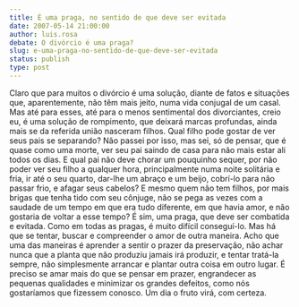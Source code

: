 ```yaml
---
title: É uma praga, no sentido de que deve ser evitada
date: 2007-05-14 21:00:00
author: luis.rosa
debate: O divórcio é uma praga?
slug: e-uma-praga-no-sentido-de-que-deve-ser-evitada
status: publish 
type: post
---
```


Claro que para muitos o divórcio é uma solução, diante de fatos e situações que, aparentemente, não têm mais jeito, numa vida conjugal de um casal. Mas até para esses, até para o menos sentimental dos divorciantes, creio eu, é uma solução de rompimento, que deixará marcas profundas, ainda mais se da referida união nasceram filhos. Qual filho pode gostar de ver seus pais se separando? Não passei por isso, mas sei, só de pensar, que é quase como uma morte, ver seu pai saindo de casa para não mais estar ali todos os dias. E qual pai não deve chorar um pouquinho sequer, por não poder ver seu filho a qualquer hora, principalmente numa noite solitária e fria, ir até o seu quarto, dar-lhe um abraço e um beijo, cobrí-lo para não passar frio, e afagar seus cabelos? E mesmo quem não tem filhos, por mais brigas que tenha tido com seu cônjuge, não se pega as vezes com a saudade de um tempo em que era tudo diferente, em que havia amor, e não gostaria de voltar a esse tempo? É sim, uma praga, que deve ser combatida e evitada. Como em todas as pragas, é muito difícil conseguí-lo. Mas há que se tentar, buscar e compreender o amor de outra maneira. Acho que uma das maneiras é aprender a sentir o prazer da preservação, não achar nunca que a planta que não produziu jamais irá produzir, e tentar tratá-la sempre, não simplesmente arrancar e plantar outra coisa em outro lugar. É preciso se amar mais do que se pensar em prazer, engrandecer as pequenas qualidades e minimizar os grandes defeitos, como nós gostaríamos que fizessem conosco. Um dia o fruto virá, com certeza.
